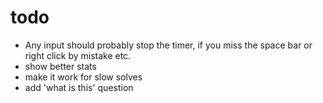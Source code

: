 # todo

- Any input should probably stop the timer, if you miss the space bar or right click by mistake etc.
- show better stats
- make it work for slow solves
- add 'what is this' question
